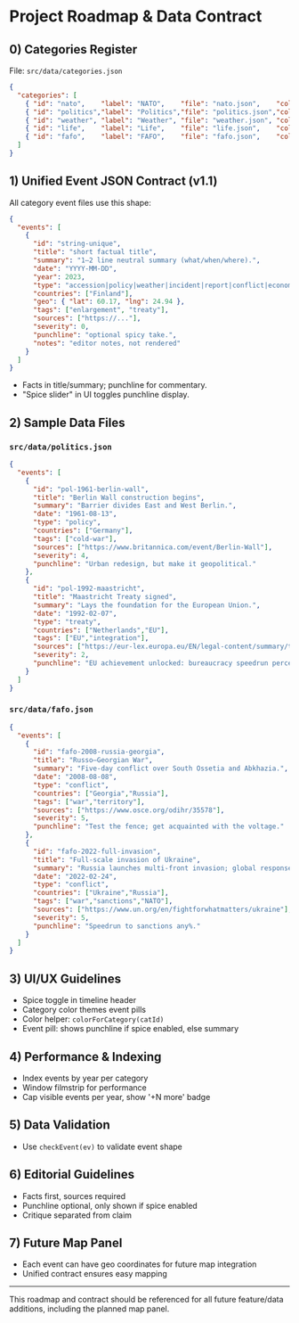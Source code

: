 # Project Roadmap & Data Contract

## 0) Categories Register

File: `src/data/categories.json`

```json
{
  "categories": [
    { "id": "nato",    "label": "NATO",    "file": "nato.json",    "color": "#fbbf24" },
    { "id": "politics","label": "Politics","file": "politics.json","color": "#60a5fa" },
    { "id": "weather", "label": "Weather", "file": "weather.json", "color": "#34d399" },
    { "id": "life",    "label": "Life",    "file": "life.json",    "color": "#c084fc" },
    { "id": "fafo",    "label": "FAFO",    "file": "fafo.json",    "color": "#f87171" }
  ]
}
```

## 1) Unified Event JSON Contract (v1.1)

All category event files use this shape:

```json
{
  "events": [
    {
      "id": "string-unique",
      "title": "short factual title",
      "summary": "1–2 line neutral summary (what/when/where).",
      "date": "YYYY-MM-DD",
      "year": 2023,
      "type": "accession|policy|weather|incident|report|conflict|economy|science|culture",
      "countries": ["Finland"],
      "geo": { "lat": 60.17, "lng": 24.94 },
      "tags": ["enlargement", "treaty"],
      "sources": ["https://..."],
      "severity": 0,
      "punchline": "optional spicy take.",
      "notes": "editor notes, not rendered"
    }
  ]
}
```

- Facts in title/summary; punchline for commentary.
- "Spice slider" in UI toggles punchline display.

## 2) Sample Data Files

### `src/data/politics.json`
```json
{
  "events": [
    {
      "id": "pol-1961-berlin-wall",
      "title": "Berlin Wall construction begins",
      "summary": "Barrier divides East and West Berlin.",
      "date": "1961-08-13",
      "type": "policy",
      "countries": ["Germany"],
      "tags": ["cold-war"],
      "sources": ["https://www.britannica.com/event/Berlin-Wall"],
      "severity": 4,
      "punchline": "Urban redesign, but make it geopolitical."
    },
    {
      "id": "pol-1992-maastricht",
      "title": "Maastricht Treaty signed",
      "summary": "Lays the foundation for the European Union.",
      "date": "1992-02-07",
      "type": "treaty",
      "countries": ["Netherlands","EU"],
      "tags": ["EU","integration"],
      "sources": ["https://eur-lex.europa.eu/EN/legal-content/summary/treaty-of-maastricht.html"],
      "severity": 2,
      "punchline": "EU achievement unlocked: bureaucracy speedrun percent."
    }
  ]
}
```

### `src/data/fafo.json`
```json
{
  "events": [
    {
      "id": "fafo-2008-russia-georgia",
      "title": "Russo–Georgian War",
      "summary": "Five-day conflict over South Ossetia and Abkhazia.",
      "date": "2008-08-08",
      "type": "conflict",
      "countries": ["Georgia","Russia"],
      "tags": ["war","territory"],
      "sources": ["https://www.osce.org/odihr/35578"],
      "severity": 5,
      "punchline": "Test the fence; get acquainted with the voltage."
    },
    {
      "id": "fafo-2022-full-invasion",
      "title": "Full-scale invasion of Ukraine",
      "summary": "Russia launches multi-front invasion; global response escalates.",
      "date": "2022-02-24",
      "type": "conflict",
      "countries": ["Ukraine","Russia"],
      "tags": ["war","sanctions","NATO"],
      "sources": ["https://www.un.org/en/fightforwhatmatters/ukraine"],
      "severity": 5,
      "punchline": "Speedrun to sanctions any%."
    }
  ]
}
```

## 3) UI/UX Guidelines
- Spice toggle in timeline header
- Category color themes event pills
- Color helper: `colorForCategory(catId)`
- Event pill: shows punchline if spice enabled, else summary

## 4) Performance & Indexing
- Index events by year per category
- Window filmstrip for performance
- Cap visible events per year, show '+N more' badge

## 5) Data Validation
- Use `checkEvent(ev)` to validate event shape

## 6) Editorial Guidelines
- Facts first, sources required
- Punchline optional, only shown if spice enabled
- Critique separated from claim

## 7) Future Map Panel
- Each event can have geo coordinates for future map integration
- Unified contract ensures easy mapping

---
This roadmap and contract should be referenced for all future feature/data additions, including the planned map panel.
